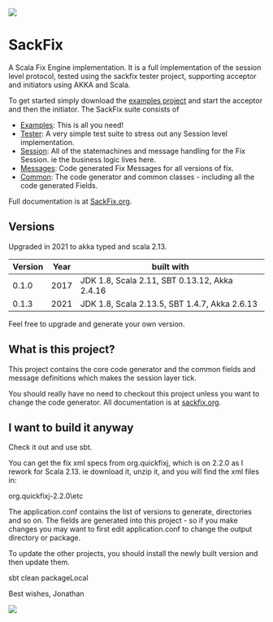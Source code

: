 <a href="http://www.sackfix.org/"><img src ="http://www.sackfix.org/assets/sf_logo.png" /></a>

# SackFix

A Scala Fix Engine implementation.  It is a full implementation of the session level protocol, tested using the sackfix tester project, supporting acceptor and initiators using AKKA and Scala.

To get started simply download the [examples project](https://github.com/PendaRed/sackfixexamples) and start the acceptor and then the initiator.   The SackFix suite consists of

* [Examples](https://github.com/PendaRed/sackfixexamples): This is all you need!
* [Tester](https://github.com/PendaRed/sackfixtests): A very simple test suite to stress out any Session level implementation.
* [Session](https://github.com/PendaRed/sackfixsessions): All of the statemachines and message handling for the Fix Session.  ie the business logic lives here.
* [Messages](https://github.com/PendaRed/sackfixmessages): Code generated Fix Messages for all versions of fix.
* [Common](https://github.com/PendaRed/sackfix): The code generator and common classes - including all the code generated Fields.

Full documentation is at [SackFix.org](http://www.sackfix.org/).

## Versions

Upgraded in 2021 to akka typed and scala 2.13.

| Version | Year | built with |
|---------|------|------------|
| 0.1.0  | 2017 | JDK 1.8, Scala 2.11, SBT 0.13.12, Akka 2.4.16 |
| 0.1.3  | 2021 | JDK 1.8, Scala 2.13.5, SBT 1.4.7, Akka 2.6.13 |

Feel free to upgrade and generate your own version.

## What is this project?

This project contains the core code generator and the common fields and message definitions which makes the session layer tick.

You should really have no need to checkout this project unless you want to change the code generator.   All documentation is at [sackfix.org](http://www.sackfix.org/).

## I want to build it anyway

Check it out and use sbt.   

You can get the fix xml specs from org.quickfixj, which is on 2.2.0 as I rework for Scala 2.13.
ie download it, unzip it, and you will find the xml files in:

org.quickfixj-2.2.0\etc

The application.conf contains the list of versions to generate, directories and so on.  The fields
are generated into this project - so if you make changes you may want to first edit application.conf
to change the output directory or package.

To update the other projects, you should install the newly built version and then update them.

sbt clean packageLocal


Best wishes,
Jonathan

<a href="http://www.sackfix.org/"><img src ="http://www.sackfix.org/assets/sackfix.png" /></a>
